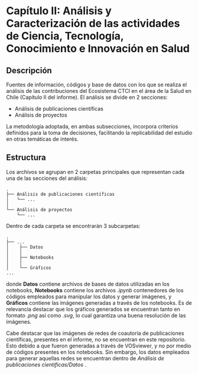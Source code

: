 # Capítulo II: Análisis y Caracterización de las actividades de Ciencia, Tecnología, Conocimiento e Innovación en Salud

## Descripción

Fuentes de información, códigos y base de datos con los que se realiza el análisis de las contribuciones del Ecosistema CTCI en el área de la Salud en Chile (Capítulo II del informe). El análisis se divide en 2 secciones:

- Análisis de publicaciones científicas
- Análisis de proyectos

La metodología adoptada, en ambas subsecciones, incorpora criterios definidos para la toma de decisiones, facilitando la replicabilidad del estudio en otras temáticas de interés.

## Estructura

Los archivos se agrupan en 2 carpetas principales que representan cada una de las secciones del análisis:

    .
    ├── Análisis de publicaciones científicas
    │   └── ... 
    │
    └── Análisis de proyectos
        └── ... 

Dentro de cada carpeta se encontrarán 3 subcarpetas:

    .
    ├── ...
    │    ├── Datos
    │    │
    │    ├── Notebooks
    │    │
    │    └── Gráficos
    ... 

donde **Datos** contiene archivos de bases de datos utilizadas en los notebooks, **Notebooks** contiene los archivos _.ipynb_ contenedores de los códigos empleados para manipular los datos y generar imágenes, y **Gráficos** contiene las imágenes generadas a través de los notebooks. Es de relevancia destacar que los gráficos generados se encuentran tanto en formato _.png_ así como _.svg_, lo cual garantiza una buena resolución de las imágenes.

Cabe destacar que las imágenes de redes de coautoría de publicaciones científicas, presentes en el informe, no se encuentran en este repositorio. Esto debido a que fueron generadas a través de VOSviewer, y no por medio de códigos presentes en los notebooks. Sin embargo, los datos empleados para generar aquellas redes se encuentran dentro de _Análisis de publicaciones científicas/Datos_ .

